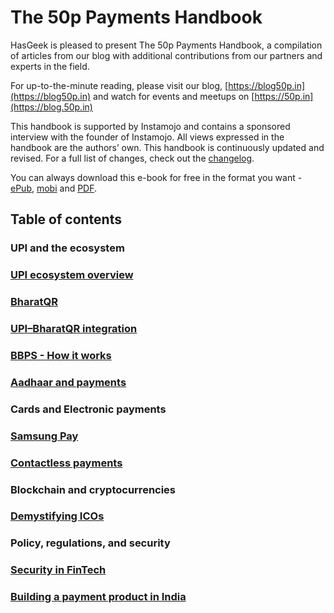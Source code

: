 # **The 50p Payments Handbook**

HasGeek is pleased to present The 50p Payments Handbook, a compilation of articles from our blog with additional contributions from our partners and experts in the field.

For up-to-the-minute reading, please visit our blog, [https://blog50p.in](https://blog50p.in) and watch for events and meetups on [https://50p.in](https://blog.50p.in)

This handbook is supported by Instamojo and contains a sponsored interview with the founder of Instamojo. All views expressed in the handbook are the authors’ own. This handbook is continuously updated and revised. For a full list of changes, check out the [changelog](/changelog.md). 

You can always download this e-book for free in the format you want - [ePub](https://www.gitbook.com/download/epub/book/hasgeek/50p-handbook), [mobi](https://www.gitbook.com/download/mobi/book/hasgeek/50p-handbook) and [PDF](https://www.gitbook.com/download/pdf/book/hasgeek/50p-handbook).

## Table of contents

### UPI and the ecosystem

### [UPI ecosystem overview](/upi-ecosystem-overview.md)

### [BharatQR](https://www.gitbook.com/book/hasgeek/50p-handbook/edit#)

### [UPI–BharatQR integration](/upi-bharat-qr-integration.md)

### [BBPS - How it works](https://www.gitbook.com/book/hasgeek/50p-handbook/edit#)

### [Aadhaar and payments](https://www.gitbook.com/book/hasgeek/50p-handbook/edit#)

### Cards and Electronic payments

### [Samsung Pay](/samsung-pay.md)

### [Contactless payments](https://www.gitbook.com/book/hasgeek/50p-handbook/edit#)

### Blockchain and cryptocurrencies

### [Demystifying ICOs](/demystifying-icos.md)

### Policy, regulations, and security

### [Security in FinTech](/security-in-fintech.md)

### [Building a payment product in India](/building-a-payment-product-in-india.md)

### 



